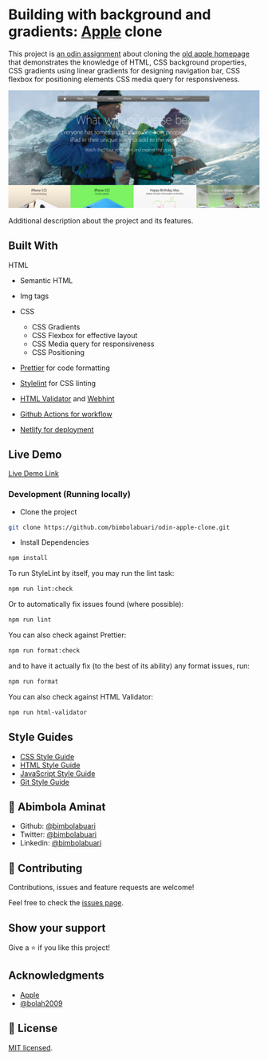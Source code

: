 # Building with background and gradients: [Apple](https://web.archive.org/web/20140301004610/http://www.apple.com/) clone

This project is [an odin assignment](https://www.theodinproject.com/courses/html-and-css/lessons/building-with-backgrounds-and-gradients) about cloning the [old apple homepage](https://web.archive.org/web/20140301004610/http://www.apple.com/) that demonstrates the knowledge of HTML, CSS background properties, CSS gradients using linear gradients for designing navigation bar, CSS flexbox for positioning elements CSS media query for responsiveness.

![screenshot](./image/apple-screenshot.png)

Additional description about the project and its features.

## Built With

HTML

- Semantic HTML
- Img tags

- CSS
  - CSS Gradients
  - CSS Flexbox for effective layout
  - CSS Media query for responsiveness
  - CSS Positioning
- [Prettier](https://prettier.io/) for code formatting
- [Stylelint](https://stylelint.io/) for CSS linting
- [HTML Validator](https://validator.w3.org/) and [Webhint](https://webhint.io/)
- [Github Actions for workflow](https://github.com/features/actions)
- [Netlify for deployment](https://app.netlify.com/)

## Live Demo

[Live Demo Link](https://bimbola-apple-clone.netlify.app/)

### Development (Running locally)

- Clone the project

```bash
git clone https://github.com/bimbolabuari/odin-apple-clone.git

```

- Install Dependencies

```bash
npm install
```

To run StyleLint by itself, you may run the lint task:

```bash
npm run lint:check
```

Or to automatically fix issues found (where possible):

```bash
npm run lint
```

You can also check against Prettier:

```bash
npm run format:check
```

and to have it actually fix (to the best of its ability) any format issues, run:

```bash
npm run format
```

You can also check against HTML Validator:

```bash
npm run html-validator
```

## Style Guides

- [CSS Style Guide](http://udacity.github.io/frontend-nanodegree-styleguide/css.html)
- [HTML Style Guide](http://udacity.github.io/frontend-nanodegree-styleguide/index.html)
- [JavaScript Style Guide](http://udacity.github.io/frontend-nanodegree-styleguide/javascript.html)
- [Git Style Guide](https://udacity.github.io/git-styleguide/)

## 👤 Abimbola Aminat

- Github: [@bimbolabuari](https://github.com/bimbolabuari)
- Twitter: [@bimbolabuari](https://twitter.com/bimbolabuari)
- Linkedin: [@bimbolabuari](https://www.linkedin.com/in/bimbolabuari/)

## 🤝 Contributing

Contributions, issues and feature requests are welcome!

Feel free to check the [issues page](../../issues).

## Show your support

Give a ⭐️ if you like this project!

## Acknowledgments

- [Apple](https://www.apple.com/)
- [@bolah2009](https://github.com/bolah2009)

## 📝 License

[MIT licensed](./LICENSE).
